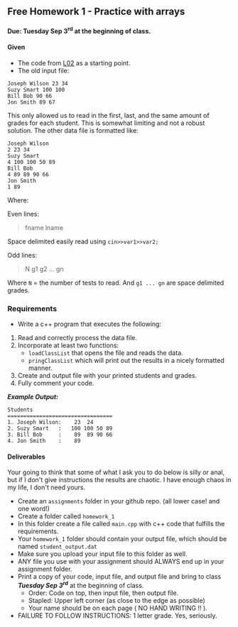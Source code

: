 ## Free Homework 1 - Practice with arrays
#### Due: Tuesday Sep 3<sup>rd</sup> at the beginning of class.

#### Given

- The code from [L02](./d1_structs.cpp) as a starting point.
- The old input file:

```
Joseph Wilson 23 34
Suzy Smart 100 100 
Bill Bob 90 66
Jon Smith 89 67
```

This only allowed us to read in the first, last, and the same amount of grades for each student. This is somewhat limiting and not a robust solution. The other data file is formatted like:

```
Joseph Wilson
2 23 34
Suzy Smart
4 100 100 50 89
Bill Bob
4 89 89 90 66
Jon Smith
1 89
```

Where:

Even lines:
>
>
>fname lname
>
Space delimited easily read using `cin>>var1>>var2;`

Odd lines: 
>
>
>N g1 g2 ... gn
>
Where `N` = the number of tests to read.
And `g1 ... gn` are space delimited grades.


### Requirements

- Write a c++ program that executes the following:

1. Read and correctly process the data file.
2. Incorporate at least two functions:
    - `loadClassList` that opens the file and reads the data.
    - `pringClassList` which will print out the results in a nicely formatted manner.
3. Create and output file with your printed students and grades.
3. Fully comment your code.

___Example Output:___

```
Students
=================================
1. Joseph Wilson:    23  24
2. Suzy Smart   :   100 100 50 89
3. Bill Bob     :    89  89 90 66
4. Jon Smith    :    89
```

#### Deliverables

Your going to think that some of what I ask you to do below is silly or anal, but if I don't give instructions
the results are chaotic. I have enough chaos in my life, I don't need yours.

- Create an `assignments` folder in your github repo. (all lower case! and one word!)
- Create a folder called `homework_1`
- In this folder create a file called `main.cpp` with c++ code that fulfills the requirements.
- Your `homework_1` folder should contain your output file, which should be named `student_output.dat`
- Make sure you upload your input file to this folder as well.
- ANY file you use with your assignment should ALWAYS end up in your assignment folder. 
- Print a copy of your code, input file, and output file and bring to class ___Tuesday Sep 3<sup>rd</sup>___ at the beginning of class.
  - Order: Code on top, then input file, then output file. 
  - Stapled: Upper left corner (as close to the edge as possible)
  - Your name should be on each page ( NO HAND WRITING !!  ).
- FAILURE TO FOLLOW INSTRUCTIONS: 1 letter grade. Yes, seriously.
